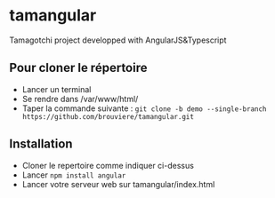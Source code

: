 # tamangular
Tamagotchi project developped with AngularJS&amp;Typescript

Pour cloner le répertoire
-
* Lancer un terminal
* Se rendre dans /var/www/html/
* Taper la commande suivante : `git clone -b demo --single-branch https://github.com/brouviere/tamangular.git`

Installation
-
* Cloner le repertoire comme indiquer ci-dessus  
* Lancer `npm install angular` 
* Lancer votre serveur web sur tamangular/index.html
